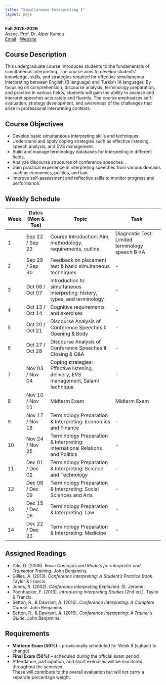 ```yaml
---
title: "Simultaneous Interpreting I"
layout: page
---
```


**Fall 2025-2026**  
Assoc. Prof. Dr. Alper Kumcu  
[Email](mailto:alperkumcu@hacettepe.edu.tr) | [Website](http://alperkumcu.github.io)

## Course Description

This undergraduate course introduces students to the fundamentals of simultaneous interpreting. 
The course aims to develop students' knowledge, skills, and strategies required for effective simultaneous interpreting between English (B language) and Turkish (A language). 
By focusing on comprehension, discourse analysis, terminology preparation, and practice in various fields, students will gain the ability to analyze and interpret speeches accurately and fluently. 
The course emphasizes self-evaluation, strategy development, and awareness of the challenges that arise in professional interpreting contexts.

## Course Objectives

- Develop basic simultaneous interpreting skills and techniques.  
- Understand and apply coping strategies such as effective listening, speech analysis, and EVS management.  
- Build and manage terminology databases for interpreting in different fields.  
- Analyze discourse structures of conference speeches.  
- Gain practical experience in interpreting speeches from various domains such as economics, politics, and law.  
- Improve self-assessment and reflective skills to monitor progress and performance.  

## Weekly Schedule

| Week | Dates (Mon & Tue) | Topic | Task |
| --- | --- | --- | --- |
| 1 | Sep 22 / Sep 23 | Course Introduction: Aim, methodology, requirements, outline | Diagnostic Test: Limited terminology speech B→A |
| 2 | Sep 29 / Sep 30 | Feedback on placement test & basic simultaneous techniques | - |
| 3 | Oct 06 / Oct 07 | Introduction to simultaneous interpreting: history, types, and terminology | - |
| 4 | Oct 13 / Oct 14 | Cognitive requirements and exercises | - |
| 5 | Oct 20 / Oct 21 | Discourse Analysis of Conference Speeches I: Opening & Body | - |
| 6 | Oct 27 / Oct 28 | Discourse Analysis of Conference Speeches II: Closing & Q&A | - |
| 7 | Nov 03 / Nov 04 | Coping strategies: Effective listening, delivery, EVS management, Salami technique | - |
| 8 | Nov 10 / Nov 11 | Midterm Exam | Midterm Exam |
| 9 | Nov 17 / Nov 18 | Terminology Preparation & Interpreting: Economics and Finance | - |
| 10 | Nov 24 / Nov 25 | Terminology Preparation & Interpreting: International Relations and Politics | - |
| 11 | Dec 01 / Dec 02 | Terminology Preparation & Interpreting: Science and Technology | - |
| 12 | Dec 08 / Dec 09 | Terminology Preparation & Interpreting: Social Sciences and Arts | - |
| 13 | Dec 15 / Dec 16 | Terminology Preparation & Interpreting: Law | - |
| 14 | Dec 22 / Dec 23 | Terminology Preparation & Interpreting: Medicine | - |

## Assigned Readings

- Gile, D. (2009). *Basic Concepts and Models for Interpreter and Translator Training*. John Benjamins.  
- Gillies, A. (2013). *Conference Interpreting: A Student’s Practice Book*. Taylor & Francis.  
- Jones, R. (2002). *Conference Interpreting Explained*. St. Jerome.  
- Pöchhacker, F. (2016). *Introducing Interpreting Studies* (2nd ed.). Taylor & Francis.  
- Setton, R., & Dawrant, A. (2016). *Conference Interpreting: A Complete Course*. John Benjamins.  
- Setton, R., & Dawrant, A. (2016). *Conference Interpreting: A Trainer’s Guide*. John Benjamins.  

## Requirements

- **Midterm Exam (50%)** – provisionally scheduled for Week 8 (subject to change).  
- **Final Exam (50%)** – scheduled during the official exam period
- Attendance, participation, and short exercises will be monitored throughout the semester.  
  These will contribute to the overall evaluation but will not carry a separate percentage weight.  
